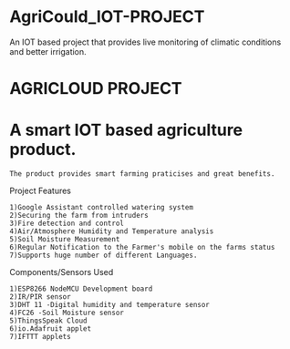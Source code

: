 # AgriCould_IOT-PROJECT
   An IOT based project that provides live monitoring of climatic conditions and better irrigation.

# AGRICLOUD PROJECT

# A smart IOT based agriculture product.

    The product provides smart farming praticises and great benefits.

Project Features
    
    1)Google Assistant controlled watering system
    2)Securing the farm from intruders
    3)Fire detection and control
    4)Air/Atmosphere Humidity and Temperature analysis
    5)Soil Moisture Measurement
    6)Regular Notification to the Farmer's mobile on the farms status
    7)Supports huge number of different Languages.

Components/Sensors Used

    1)ESP8266 NodeMCU Development board
    2)IR/PIR sensor
    3)DHT 11 -Digital humidity and temperature sensor
    4)FC26 -Soil Moisture sensor
    5)ThingsSpeak Cloud
    6)io.Adafruit applet
    7)IFTTT applets

